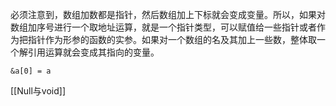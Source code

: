 必须注意到，数组加数都是指针，然后数组加上下标就会变成变量。所以，如果对数组加序号进行一个取地址运算，就是一个指针类型，可以赋值给一些指针或者作为把指针作为形参的函数的实参。如果对一个数组的名及其加上一些数，整体取一个解引用运算就会变成其指向的变量。
```
&a[0] = a
```
[[Null与void]]